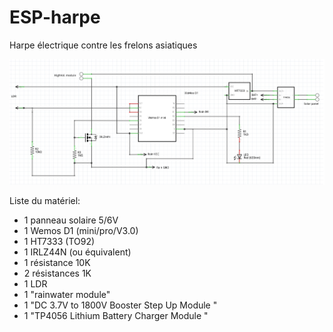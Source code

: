 # ESP-harpe

Harpe électrique contre les frelons asiatiques

![alt text](https://github.com/RoDFH/ESP-harpe/blob/main/pictures/harpe-schematics-v0.2.jpg)


Liste du matériel:

- 1 panneau solaire 5/6V
- 1 Wemos D1 (mini/pro/V3.0)
- 1 HT7333 (TO92)
- 1 IRLZ44N (ou équivalent)
- 1 résistance 10K 
- 2 résistances 1K
- 1 LDR
- 1 "rainwater module"
- 1 "DC 3.7V to 1800V Booster Step Up Module "
- 1 "TP4056 Lithium Battery Charger Module "
